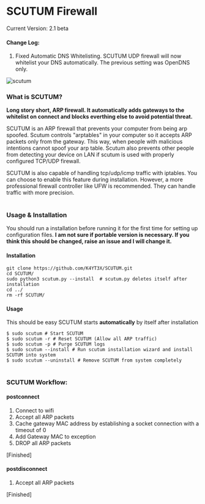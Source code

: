 # SCUTUM Firewall

Current Version: 2.1 beta

#### Change Log:
1. Fixed Automatic DNS Whitelisting. SCUTUM UDP firewall will now whitelist your DNS automatically. The previous setting was OpenDNS only.

![scutum](https://user-images.githubusercontent.com/21986859/27244999-2f151bd0-52b7-11e7-80e1-47b23364215b.png)


### What is SCUTUM?
<b>Long story short, ARP firewall. It automatically adds gateways to the whitelist on connect and blocks everthing else to avoid potential threat.</b>

SCUTUM is an ARP firewall that prevents your computer from being arp spoofed. Scutum controls "arptables" in your computer so it accepts ARP packets only from the gateway. This way, when people with malicious intentions cannot spoof your arp table. Scutum also prevents other people from detecting your device on LAN if scutum is used with properly configured TCP/UDP firewall.

SCUTUM is also capable of handling tcp/udp/icmp traffic with iptables. You can choose to enable this feature during installation. However, a more professional firewall controller like UFW is recommended. They can handle traffic with more precision.


#
### Usage & Installation
You should run a installation before running it for the first time for setting up configuration files. 
<b>I am not sure if portable version is necessary. If you think this should be changed, raise an issue and I will change it.</b>
#### Installation
~~~~
git clone https://github.com/K4YT3X/SCUTUM.git
cd SCUTUM/
sudo python3 scutum.py --install  # scutum.py deletes itself after installation
cd ../
rm -rf SCUTUM/
~~~~

#### Usage
This should be easy
SCUTUM starts <b>automatically</b> by itself after installation
~~~~
$ sudo scutum # Start SCUTUM
$ sudo scutum -r # Reset SCUTUM (Allow all ARP traffic)
$ sudo scutum -p # Purge SCUTUM logs
$ sudo scutum --install # Run scutum installation wizard and install SCUTUM into system
$ sudo scutum --uninstall # Remove SCUTUM from system completely 
~~~~


#
### SCUTUM Workflow:
#### postconnect
1. Connect to wifi
2. Accept all ARP packets
3. Cache gateway MAC address by establishing a socket connection with a timeout of 0
4. Add Gateway MAC to exception
5. DROP all ARP packets

[Finished]


#### postdisconnect
1. Accept all ARP packets

[Finished]
